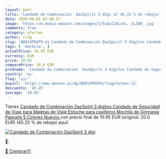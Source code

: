 ```yaml
---
layout: post
title: 'Candado de Combinación  DazSpirit 3 dígi al 45.25 % de rebaja'
date: 2020-06-01 04:48:57
image: 'https://m.media-amazon.com/images/I/51AcC18LunL._SL200_.jpg'
comments: true
category: ofertas
author: ring
slug: 'B0814PDGP9-es Candado de Combinación DazSpirit 3 dígitos Candado de...'
tags: [ 'mochila', ]
actualPrice: 10.95 EUR
currency: EUR
price: 10.95
comparePrice: 20.0 EUR
prodname: 'Candado de Combinación  DazSpirit 3 dígitos Candado de Seguridad de Viaje para Maletas de Viaje Estuche para casilleros Mochila de Gimnasia Paquete  5 Colores Nuevos '
country: 'es'
flag: '🇪🇸'
buyurl: 'https://www.amazon.es/dp/B0814PDGP9/?tag=tolees-21'
descuento: '45.25'
average: '10.95'
---
```


Tienes [Candado de Combinación  DazSpirit 3 dígitos Candado de Seguridad de Viaje para Maletas de Viaje Estuche para casilleros Mochila de Gimnasia Paquete  5 Colores Nuevos ](https://www.amazon.es/dp/B0814PDGP9/?tag=tolees-21) con precio final de  10.95 EUR (original: 20.0 EUR) (45.25 %  de rebaja) aqui!

[![Candado de Combinación  DazSpirit 3 dígi](https://m.media-amazon.com/images/I/51AcC18LunL._SL200_.jpg)](https://www.amazon.es/dp/B0814PDGP9/?tag=tolees-21)

🔎:


[🛒 Comprar!!!](https://www.amazon.es/dp/B0814PDGP9/?tag=tolees-21)
